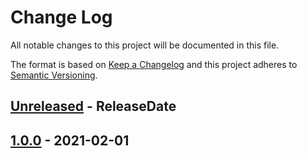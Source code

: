 # Change Log
All notable changes to this project will be documented in this file.

The format is based on [Keep a Changelog](http://keepachangelog.com/)
and this project adheres to [Semantic Versioning](http://semver.org/).

<!-- next-header -->
## [Unreleased] - ReleaseDate

## [1.0.0] - 2021-02-01


<!-- next-url -->
[Unreleased]: https://github.com/crate-ci/codegenrs/compare/v1.0.0...HEAD
[1.0.0]: https://github.com/crate-ci/codegenrs/compare/v0.1.5...v1.0.0
